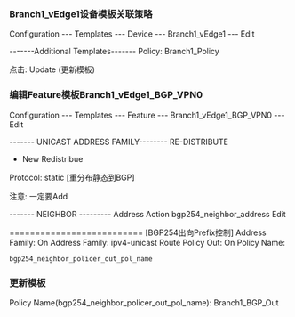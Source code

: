 ### Branch1_vEdge1设备模板关联策略

Configuration --- Templates --- Device --- Branch1_vEdge1 --- Edit

-------Additional Templates-------
Policy: Branch1_Policy

点击: Update (更新模板)

### 编辑Feature模板Branch1_vEdge1_BGP_VPN0

Configuration --- Templates --- Feature --- Branch1_vEdge1_BGP_VPN0 --- Edit

------- UNICAST ADDRESS FAMILY--------
RE-DISTRIBUTE
+ New Redistribue

Protocol: static   [重分布静态到BGP]

注意: 一定要Add

------- NEIGHBOR ---------
Address                     Action
bgp254_neighbor_address     Edit

==========================  [BGP254出向Prefix控制]
Address Family: On
Address Family: ipv4-unicast
Route Policy Out: On
Policy Name:
```shell
bgp254_neighbor_policer_out_pol_name
```

### 更新模板
Policy Name(bgp254_neighbor_policer_out_pol_name): Branch1_BGP_Out